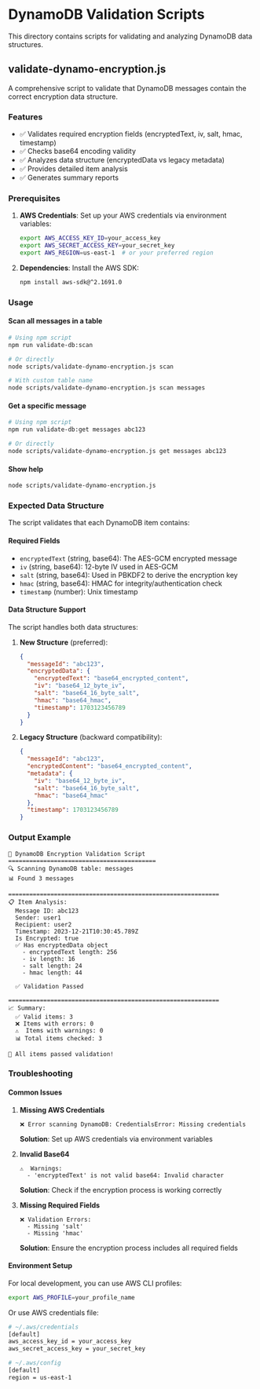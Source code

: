 # DynamoDB Validation Scripts

This directory contains scripts for validating and analyzing DynamoDB data structures.

## validate-dynamo-encryption.js

A comprehensive script to validate that DynamoDB messages contain the correct encryption data structure.

### Features

- ✅ Validates required encryption fields (encryptedText, iv, salt, hmac, timestamp)
- ✅ Checks base64 encoding validity
- ✅ Analyzes data structure (encryptedData vs legacy metadata)
- ✅ Provides detailed item analysis
- ✅ Generates summary reports

### Prerequisites

1. **AWS Credentials**: Set up your AWS credentials via environment variables:
   ```bash
   export AWS_ACCESS_KEY_ID=your_access_key
   export AWS_SECRET_ACCESS_KEY=your_secret_key
   export AWS_REGION=us-east-1  # or your preferred region
   ```

2. **Dependencies**: Install the AWS SDK:
   ```bash
   npm install aws-sdk@^2.1691.0
   ```

### Usage

#### Scan all messages in a table
```bash
# Using npm script
npm run validate-db:scan

# Or directly
node scripts/validate-dynamo-encryption.js scan

# With custom table name
node scripts/validate-dynamo-encryption.js scan messages
```

#### Get a specific message
```bash
# Using npm script
npm run validate-db:get messages abc123

# Or directly
node scripts/validate-dynamo-encryption.js get messages abc123
```

#### Show help
```bash
node scripts/validate-dynamo-encryption.js
```

### Expected Data Structure

The script validates that each DynamoDB item contains:

#### Required Fields
- `encryptedText` (string, base64): The AES-GCM encrypted message
- `iv` (string, base64): 12-byte IV used in AES-GCM
- `salt` (string, base64): Used in PBKDF2 to derive the encryption key
- `hmac` (string, base64): HMAC for integrity/authentication check
- `timestamp` (number): Unix timestamp

#### Data Structure Support
The script handles both data structures:

1. **New Structure** (preferred):
   ```json
   {
     "messageId": "abc123",
     "encryptedData": {
       "encryptedText": "base64_encrypted_content",
       "iv": "base64_12_byte_iv",
       "salt": "base64_16_byte_salt",
       "hmac": "base64_hmac",
       "timestamp": 1703123456789
     }
   }
   ```

2. **Legacy Structure** (backward compatibility):
   ```json
   {
     "messageId": "abc123",
     "encryptedContent": "base64_encrypted_content",
     "metadata": {
       "iv": "base64_12_byte_iv",
       "salt": "base64_16_byte_salt",
       "hmac": "base64_hmac"
     },
     "timestamp": 1703123456789
   }
   ```

### Output Example

```
🔐 DynamoDB Encryption Validation Script
==========================================
🔍 Scanning DynamoDB table: messages
📊 Found 3 messages

============================================================
📋 Item Analysis:
  Message ID: abc123
  Sender: user1
  Recipient: user2
  Timestamp: 2023-12-21T10:30:45.789Z
  Is Encrypted: true
  ✅ Has encryptedData object
    - encryptedText length: 256
    - iv length: 16
    - salt length: 24
    - hmac length: 44

  ✅ Validation Passed

============================================================
📈 Summary:
  ✅ Valid items: 3
  ❌ Items with errors: 0
  ⚠️  Items with warnings: 0
  📊 Total items checked: 3

🎉 All items passed validation!
```

### Troubleshooting

#### Common Issues

1. **Missing AWS Credentials**
   ```
   ❌ Error scanning DynamoDB: CredentialsError: Missing credentials
   ```
   **Solution**: Set up AWS credentials via environment variables

2. **Invalid Base64**
   ```
   ⚠️  Warnings:
     - 'encryptedText' is not valid base64: Invalid character
   ```
   **Solution**: Check if the encryption process is working correctly

3. **Missing Required Fields**
   ```
   ❌ Validation Errors:
     - Missing 'salt'
     - Missing 'hmac'
   ```
   **Solution**: Ensure the encryption process includes all required fields

#### Environment Setup

For local development, you can use AWS CLI profiles:
```bash
export AWS_PROFILE=your_profile_name
```

Or use AWS credentials file:
```bash
# ~/.aws/credentials
[default]
aws_access_key_id = your_access_key
aws_secret_access_key = your_secret_key

# ~/.aws/config
[default]
region = us-east-1
``` 